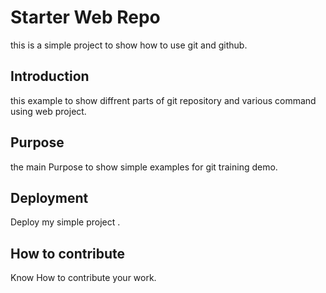 # Starter Web Repo

this is a simple project to show how to use git and github.

## Introduction

this example to show diffrent parts of git repository and various command using web project.

## Purpose

the main Purpose to show simple examples for  git training demo.

## Deployment

Deploy my simple project .

## How to contribute

Know How to contribute your work.